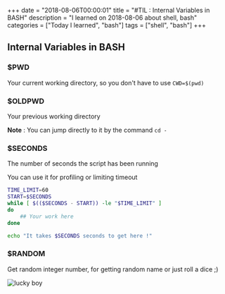 +++
date = "2018-08-06T00:00:01"
title = "#TIL : Internal Variables in BASH"
description = "I learned on 2018-08-06 about shell, bash"
categories = ["Today I learned", "bash"]
tags = ["shell", "bash"]
+++



## Internal Variables in BASH

### $PWD

Your current working directory, so you don't have to use `CWD=$(pwd)`

### $OLDPWD

Your previous working directory

**Note** : You can jump directly to it by the command `cd -`

### $SECONDS

The number of seconds the script has been running

You can use it for profiling or limiting timeout

```bash
TIME_LIMIT=60
START=$SECONDS
while [ $(($SECONDS - START)) -le "$TIME_LIMIT" ]
do
	## Your work here
done

echo "It takes $SECONDS seconds to get here !"
```

### $RANDOM

Get random integer number, for getting random name or just roll a dice ;)

![lucky boy](https://user-images.githubusercontent.com/4528223/43698047-23d567d6-9972-11e8-8208-f980cd804c1f.jpg)
